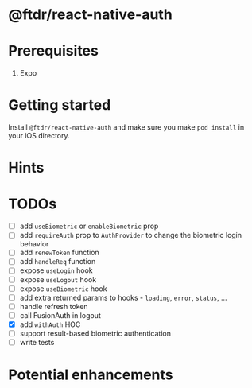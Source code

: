 # @ftdr/react-native-auth

# Prerequisites

1. Expo

# Getting started

Install `@ftdr/react-native-auth` and make sure you make `pod install` in your iOS directory.

# Hints

<!-- TODO -->

# TODOs

- [ ] add `useBiometric` or `enableBiometric` prop
- [ ] add `requireAuth` prop to `AuthProvider` to change the biometric login behavior
- [ ] add `renewToken` function
- [ ] add `handleReq` function
- [ ] expose `useLogin` hook
- [ ] expose `useLogout` hook
- [ ] expose `useBiometric` hook
- [ ] add extra returned params to hooks - `loading`, `error`, `status`, ...
- [ ] handle refresh token
- [ ] call FusionAuth in logout
- [x] add `withAuth` HOC
- [ ] support result-based biometric authentication
- [ ] write tests

# Potential enhancements

<!-- TODO -->
